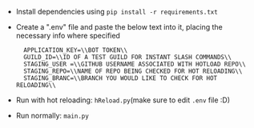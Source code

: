 - Install dependencies using ``pip install -r requirements.txt``
- Create a ".env" file and paste the below text into it, placing the necessary info where specified

  ```
    APPLICATION_KEY=\\BOT TOKEN\\
    GUILD_ID=\\ID OF A TEST GUILD FOR INSTANT SLASH COMMANDS\\
    STAGING_USER =\\GITHUB USERNAME ASSOCIATED WITH HOTLOAD REPO\\
    STAGING_REPO=\\NAME OF REPO BEING CHECKED FOR HOT RELOADING\\
    STAGING_BRANC=\\BRANCH YOU WOULD LIKE TO CHECK FOR HOT RELOADING\\
  ```
  
- Run with hot reloading: `hReload.py`(make sure to edit `.env` file :D)
- Run normally: `main.py`
